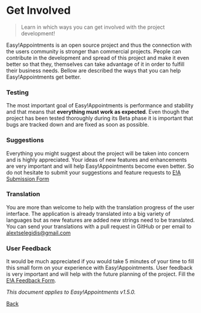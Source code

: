 # Get Involved

> Learn in which ways you can get involved with the project development!

Easy!Appointments is an open source project and thus the connection with the users community is stronger than commercial projects. People can contribute in the development and spread of this project and make it even better so that they, themselves can take advantage of it in order to fulfill their business needs. Bellow are described the ways that you can help Easy!Appointments get better.

### Testing 

The most important goal of Easy!Appointments is performance and stability and that means that **everything must work as expected**. Even though the project has been tested thoroughly during its Beta phase it is important that bugs are tracked down and are fixed as soon as possible. 

### Suggestions 

Everything you might suggest about the project will be taken into concern and is highly appreciated. Your ideas of new features and enhancements are very important and will help Easy!Appointments become even better. So do not hesitate to submit your suggestions and feature requests to [E!A Submission Form](http://easyappointments.org/submission.php)

### Translation 

You are more than welcome to help with the translation progress of the user interface. The application is already translated into a big variety of languages but as new features are added new strings need to be translated. You can send your translations with a pull request in GitHub or per email to [alextselegidis@gmail.com](mailto:alextselegidis@gmail.com)

### User Feedback

It would be much appreciated if you would take 5 minutes of your time to fill this small form on your experience with Easy!Appointments. User feedback is very important and will help with the future planning of the project. Fill the [E!A Feedback Form](https://docs.google.com/forms/d/15dw1jl7lUgw4q-XXMn13Gx_e8zJxAiyWYMOdqtZqIHU/viewform).

*This document applies to Easy!Appointments v1.5.0.*

[Back](readme.md)
